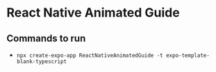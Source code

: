 # React Native Animated Guide

## Commands to run

- `npx create-expo-app ReactNativeAnimatedGuide -t expo-template-blank-typescript`
